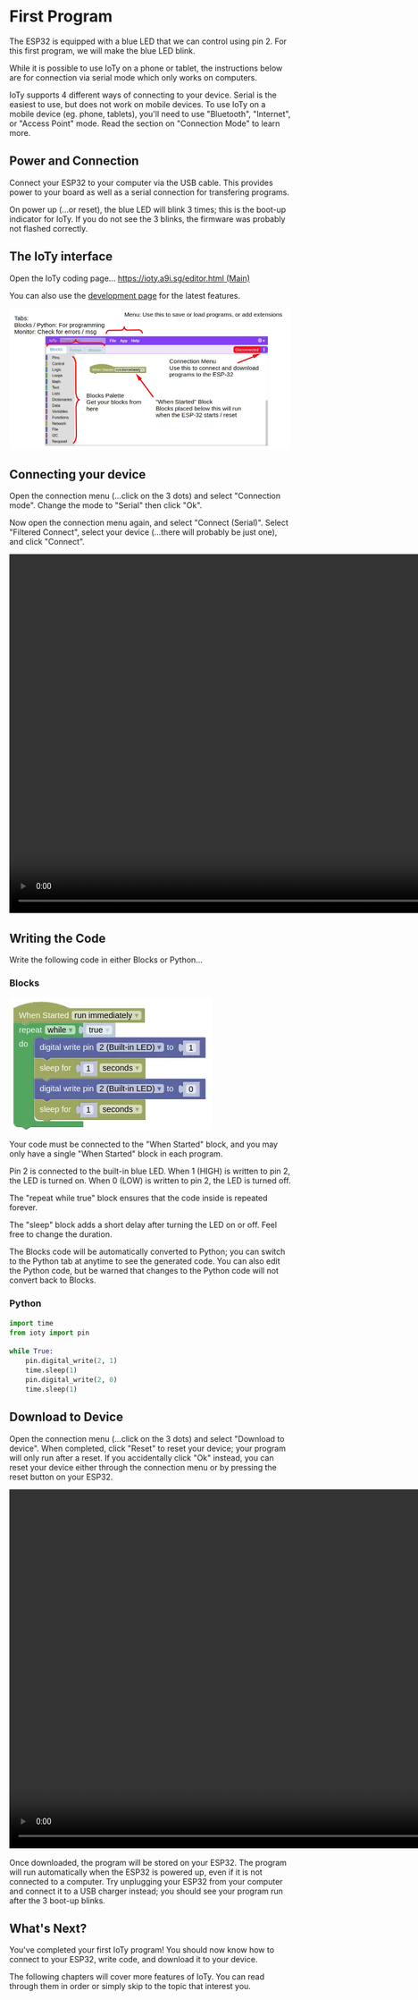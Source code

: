 # First Program

The ESP32 is equipped with a blue LED that we can control using pin 2.
For this first program, we will make the blue LED blink.

While it is possible to use IoTy on a phone or tablet, the instructions below are for connection via serial mode which only works on computers.

<div class="info">
IoTy supports 4 different ways of connecting to your device.
Serial is the easiest to use, but does not work on mobile devices.
To use IoTy on a mobile device (eg. phone, tablets), you'll need to use "Bluetooth", "Internet", or "Access Point" mode.
Read the section on "Connection Mode" to learn more.
</div>

## Power and Connection

Connect your ESP32 to your computer via the USB cable.
This provides power to your board as well as a serial connection for transfering programs.

On power up (...or reset), the blue LED will blink 3 times; this is the boot-up indicator for IoTy.
If you do not see the 3 blinks, the firmware was probably not flashed correctly.

## The IoTy interface

Open the IoTy coding page... [https://ioty.a9i.sg/editor.html (Main)](https://ioty.a9i.sg/editor.html)

<div class="info">
You can also use the <a href="https://quirkycort.github.io/IoTy/public/editor.html">development page</a> for the latest features.
</div>

![](images/interface.webp)

## Connecting your device

Open the connection menu (...click on the 3 dots) and select "Connection mode".
Change the mode to "Serial" then click "Ok".

Now open the connection menu again, and select "Connect (Serial)".
Select "Filtered Connect", select your device (...there will probably be just one), and click "Connect".

<video width="974" height="642" autoplay loop muted>
    <source src="images/connect.mp4" type="video/mp4">
</video>

## Writing the Code

Write the following code in either Blocks or Python...

### Blocks

![](images/blink.webp)

Your code must be connected to the "When Started" block, and you may only have a single "When Started" block in each program.

Pin 2 is connected to the built-in blue LED.
When 1 (HIGH) is written to pin 2, the LED is turned on.
When 0 (LOW) is written to pin 2, the LED is turned off.

The "repeat while true" block ensures that the code inside is repeated forever.

The "sleep" block adds a short delay after turning the LED on or off.
Feel free to change the duration.

The Blocks code will be automatically converted to Python; you can switch to the Python tab at anytime to see the generated code.
You can also edit the Python code, but be warned that changes to the Python code will not convert back to Blocks.

### Python

```python
import time
from ioty import pin

while True:
    pin.digital_write(2, 1)
    time.sleep(1)
    pin.digital_write(2, 0)
    time.sleep(1)
```


## Download to Device

Open the connection menu (...click on the 3 dots) and select "Download to device".
When completed, click "Reset" to reset your device; your program will only run after a reset.
If you accidentally click "Ok" instead, you can reset your device either through the connection menu or by pressing the reset button on your ESP32.

<video width="974" height="642" autoplay loop muted>
    <source src="images/download.mp4" type="video/mp4">
</video>

Once downloaded, the program will be stored on your ESP32.
The program will run automatically when the ESP32 is powered up, even if it is not connected to a computer.
Try unplugging your ESP32 from your computer and connect it to a USB charger instead; you should see your program run after the 3 boot-up blinks.

## What's Next?

You've completed your first IoTy program!
You should now know how to connect to your ESP32, write code, and download it to your device.

The following chapters will cover more features of IoTy.
You can read through them in order or simply skip to the topic that interest you.
